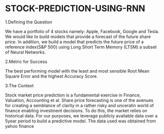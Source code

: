 # STOCK-PREDICTION-USING-RNN
1.Defining the Question

We have a portfolio of 4 stocks namely: Apple, Facebook, Google and Tesla. We would like to build models that provide a forecast of the future share price. In addition, we build a model that predicts the future price of a reference index(S&P 500) using Long Short Term Memory (LTSM) a subset of Neural Networks.

2.Metric for Success

The best performing model with the least and most sensible Root Mean Square Error and the highest Accuracy Score.

3.The Context

Stock market price prediction is a fundamental exercise in Finance, Valuation, Accounting et al. Share price forecasting is one of the avenues for creating a semblance of clarity in a rather risky and unceratin world of finance enabling investment decisions. To do this, the market relies on historical data. For our purposes, we leverage publicly available data over a 5year period to build a predictive model.
The data used was obtained from yahoo finance
